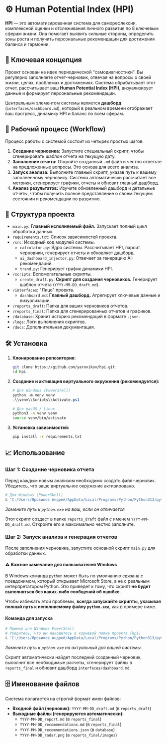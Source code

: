 # ⚙️ Human Potential Index (HPI)

**HPI** — это автоматизированная система для саморефлексии, комплексной оценки и отслеживания личного развития по 8 ключевым сферам жизни. Она помогает выявить сильные стороны, определить зоны роста и получить персональные рекомендации для достижения баланса и гармонии.

## 🌟 Ключевая концепция

Проект основан на идее периодической "самодиагностики". Вы регулярно заполняете отчет-черновик, отвечая на вопросы о своей жизни, целях, проблемах и достижениях. Система обрабатывает этот отчет, рассчитывает ваш **Human Potential Index (HPI)**, визуализирует данные и формирует персональные рекомендации.

Центральным элементом системы является **дашборд** (`interfaces/dashboard.md`), который в реальном времени отображает ваш прогресс, динамику HPI и баланс по всем сферам.

## 🚀 Рабочий процесс (Workflow)

Процесс работы с системой состоит из четырех простых шагов:

1.  **Создание черновика:** Запустите специальный скрипт, чтобы сгенерировать шаблон отчета на текущую дату.
2.  **Заполнение отчета:** Откройте созданный `.md` файл и честно ответьте на предложенные вопросы. Это основа для всего анализа.
3.  **Запуск анализа:** Выполните главный скрипт, указав путь к вашему заполненному черновику. Система автоматически рассчитает все метрики, сгенерирует графики, отчеты и обновит главный дашборд.
4.  **Анализ результатов:** Изучите обновленный дашборд и детальные отчеты, чтобы получить полное представление о своем текущем состоянии и рекомендации по развитию.

## 📂 Структура проекта

-   `main.py`: **Главный исполняемый файл.** Запускает полный цикл обработки данных.
-   `requirements.txt`: Список зависимостей проекта.
-   `/src`: Исходный код модулей системы.
    -   `calculator.py`: Ядро системы. Рассчитывает HPI, парсит черновики, генерирует отчеты и обновляет дашборд.
    -   `ai_dashboard_injector.py`: Отвечает за генерацию AI-рекомендаций.
    -   `trend.py`: Генерирует график динамики HPI.
-   `/scripts`: Вспомогательные скрипты.
    -   `create_draft.py`: **Скрипт для создания черновиков.** Генерирует шаблон отчета (`YYYY-MM-DD_draft.md`).
-   `/interfaces`: "Лицо" проекта.
    -   `dashboard.md`: **Главный дашборд.** Агрегирует ключевые данные и визуализации.
-   `/reports_draft`: Папка для ваших черновиков отчетов.
-   `/reports_final`: Папка для сгенерированных отчетов и графиков.
-   `/database`: Хранит историю рекомендаций в формате `.json`.
-   `/logs`: Логи выполнения скриптов.
-   `/docs`: Дополнительная документация.

## 🛠️ Установка

1.  **Клонирование репозитория:**
    ```bash
    git clone https://github.com/yarovikov/hpi.git
    cd hpi
    ```
2.  **Создание и активация виртуального окружения (рекомендуется):**
    ```powershell
    # Для Windows (PowerShell)
    python -m venv venv
    .\\venv\\Scripts\\Activate.ps1
    ```
    ```bash
    # Для macOS / Linux
    python3 -m venv venv
    source venv/bin/activate
    ```
3.  **Установка зависимостей:**
    ```bash
    pip install -r requirements.txt
    ```

## 📈 Использование

### Шаг 1: Создание черновика отчета

Перед каждым новым анализом необходимо создать файл-черновик. Убедитесь, что ваше виртуальное окружение активировано.

```powershell
# Для Windows (PowerShell)
& "C:/Users/Яровиков Андрей/AppData/Local/Programs/Python/Python313/python.exe" scripts/create_draft.py
```
*Замените путь к `python.exe` на ваш, если он отличается.*

Этот скрипт создаст в папке `reports_draft` файл с именем `YYYY-MM-DD_draft.md`. Откройте его и максимально честно заполните.

### Шаг 2: Запуск анализа и генерация отчетов

После заполнения черновика, запустите основной скрипт `main.py` для обработки данных.

#### ⚠️ Важное замечание для пользователей Windows

В Windows команда `python` может быть по умолчанию связана с псевдонимом, который открывает Microsoft Store, а не с реальным интерпретатором Python. Это приведет к тому, что скрипт **не будет выполняться без каких-либо сообщений об ошибке**.

Чтобы избежать этой проблемы, **всегда запускайте скрипты, указывая полный путь к исполняемому файлу `python.exe`**, как в примере ниже.

#### Команда для запуска

```powershell
# Пример для Windows PowerShell
# Убедитесь, что вы находитесь в корневой папке проекта (hpi)
& "C:/Users/Яровиков Андрей/AppData/Local/Programs/Python/Python313/python.exe" main.py
```
*Замените путь к `python.exe` на актуальный для вашей системы.*

Скрипт автоматически найдет последний созданный черновик, выполнит все необходимые расчеты, сгенерирует файлы в `reports_final` и обновит дашборд `interfaces/dashboard.md`.

## 🗄️ Именование файлов

Система полагается на строгий формат имен файлов:

-   **Входной файл (черновик):** `YYYY-MM-DD_draft.md` (в `reports_draft`)
-   **Выходные файлы (генерируются автоматически):**
    -   `YYYY-MM-DD_report.md` (в `reports_final`)
    -   `YYYY-MM-DD_recommendations.md` (в `reports_final`)
    -   `YYYY-MM-DD_recommendations.json` (в `database`)
    -   `YYYY-MM-DD_radar.png` (в `reports_final/images`)